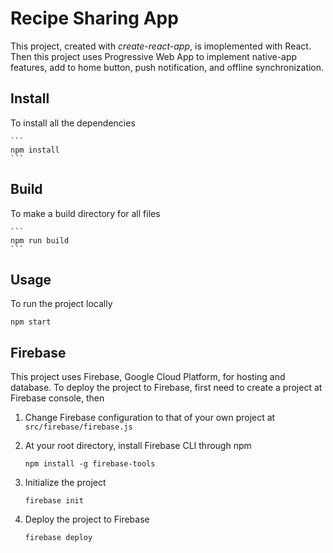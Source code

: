 # Recipe Sharing App
This project, created with *create-react-app*, is imoplemented with React. Then this project uses Progressive Web App to implement native-app features, add to home button, push notification, and offline synchronization. 

## Install
To install all the dependencies 

    ```
    npm install
    ```

## Build
To make a build directory for all files

    ```
    npm run build
    ```

## Usage
To run the project locally

  ```  
  npm start
  ```

## Firebase

This project uses Firebase, Google Cloud Platform, for hosting and database. To deploy the project to Firebase, first need to create a project at Firebase console, then

1. Change Firebase configuration to that of your own project at `src/firebase/firebase.js`

2. At your root directory, install Firebase CLI through npm

    ```
    npm install -g firebase-tools    
    ```

3. Initialize the project 

    ```
    firebase init    
    ```

4. Deploy the project to Firebase 

    ```
    firebase deploy    
    ```
